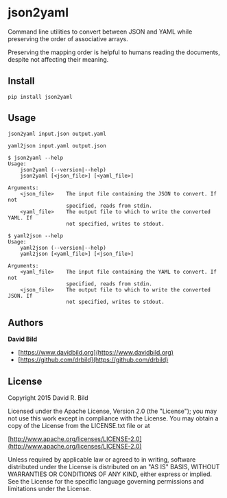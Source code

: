 # json2yaml

Command line utilities to convert between JSON and YAML while
preserving the order of associative arrays.  

Preserving the mapping order is helpful to humans reading the
documents, despite not affecting their meaning.

## Install
    
```pip install json2yaml```

## Usage
```json2yaml input.json output.yaml```

```yaml2json input.yaml output.json```

```
$ json2yaml --help
Usage:
    json2yaml (--version|--help)
    json2yaml [<json_file>] [<yaml_file>]

Arguments:
    <json_file>    The input file containing the JSON to convert. If not
                   specified, reads from stdin.
    <yaml_file>    The output file to which to write the converted YAML. If 
                   not specified, writes to stdout.
```

```
$ yaml2json --help
Usage:
    yaml2json (--version|--help)
    yaml2json [<yaml_file>] [<json_file>]

Arguments:
    <yaml_file>    The input file containing the YAML to convert. If not
                   specified, reads from stdin.
    <json_file>    The output file to which to write the converted JSON. If 
                   not specified, writes to stdout.
```

## Authors
**David Bild**

+ [https://www.davidbild.org](https://www.davidbild.org)
+ [https://github.com/drbild](https://github.com/drbild)

## License
Copyright 2015 David R. Bild

Licensed under the Apache License, Version 2.0 (the "License"); you may not use
this work except in compliance with the License. You may obtain a copy of the
License from the LICENSE.txt file or at

[http://www.apache.org/licenses/LICENSE-2.0](http://www.apache.org/licenses/LICENSE-2.0)

Unless required by applicable law or agreed to in writing, software distributed
under the License is distributed on an "AS IS" BASIS, WITHOUT WARRANTIES OR
CONDITIONS OF ANY KIND, either express or implied. See the License for the
specific language governing permissions and limitations under the License.
